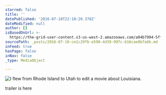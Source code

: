 ```yaml
---
starred: false
title: ''
datePublished: '2016-07-10T22:10:20.378Z'
dateModified: null
author: []
isBasedOnUrl: >-
  https://the-grid-user-content.s3-us-west-2.amazonaws.com/a04b7994-5ffd-4bed-a580-83639d5264c7.jpg
sourcePath: _posts/2016-07-10-ce1c29fb-e598-4d39-997c-b16cae8b7a6b.md
inFeed: true
hasPage: false
inNav: false
_type: MediaObject

---
```

![I flew from Rhode Island to Utah to edit a movie about Louisiana.](https://the-grid-user-content.s3-us-west-2.amazonaws.com/a04b7994-5ffd-4bed-a580-83639d5264c7.jpg)

trailer is here